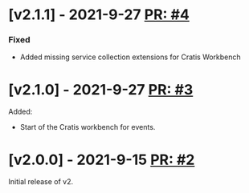 # [v2.1.1] - 2021-9-27 [PR: #4](https://github.com/Cratis/cratis/pull/4)

### Fixed

- Added missing service collection extensions for Cratis Workbench



# [v2.1.0] - 2021-9-27 [PR: #3](https://github.com/Cratis/cratis/pull/3)

Added:

- Start of the Cratis workbench for events.

# [v2.0.0] - 2021-9-15 [PR: #2](https://github.com/Cratis/cratis/pull/2)

Initial release of v2.

